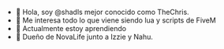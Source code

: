 - 👋 Hola, soy @shadls mejor conocido como TheChris. 
- 👀 Me interesa todo lo que viene siendo lua y scripts de FiveM
- 🌱 Actualmente estoy aprendiendo
- 🔱 Dueño de NovaLife junto a Izzie y Nahu. 
